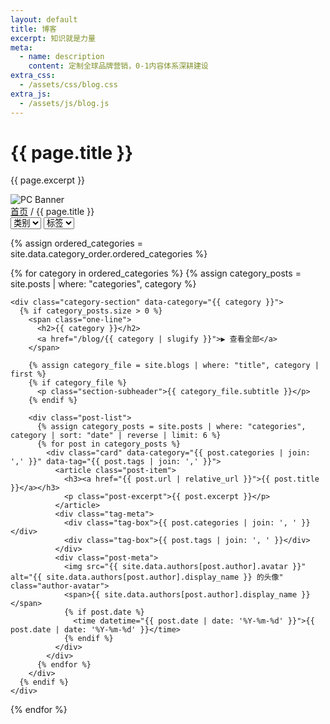 ```yaml
---
layout: default
title: 博客
excerpt: 知识就是力量
meta:
  - name: description
    content: 定制全球品牌营销，0-1内容体系深耕建设
extra_css:
  - /assets/css/blog.css
extra_js:
  - /assets/js/blog.js
---
```


<div class="content-banner">
  <div class="content-banner-text">
    <h1>{{ page.title }}</h1>
    <p>{{ page.excerpt }}</p>
  </div>
  <img src="{{ '/assets/images/social-media.jpg' | relative_url }}" alt="PC Banner" class="pc-banner">
</div>

<main class="blog-content">
  <div class="filter-container">
    <div class="breadcrumb">
      <a href="/">首页</a> /
      {{ page.title }}
    </div>
    <select id="category-select">
      <option value="">类别</option>
    </select>
    <select id="tag-select">
      <option value="">标签</option>
    </select>
  </div>

  {% assign ordered_categories = site.data.category_order.ordered_categories %}

  {% for category in ordered_categories %}
    {% assign category_posts = site.posts | where: "categories", category %}

    <div class="category-section" data-category="{{ category }}">
      {% if category_posts.size > 0 %}
        <span class="one-line">
          <h2>{{ category }}</h2>
          <a href="/blog/{{ category | slugify }}">▶ 查看全部</a>
        </span>

        {% assign category_file = site.blogs | where: "title", category | first %}
        {% if category_file %}
          <p class="section-subheader">{{ category_file.subtitle }}</p>
        {% endif %}

        <div class="post-list">
          {% assign category_posts = site.posts | where: "categories", category | sort: "date" | reverse | limit: 6 %}
          {% for post in category_posts %}
            <div class="card" data-category="{{ post.categories | join: ',' }}" data-tag="{{ post.tags | join: ',' }}">
              <article class="post-item">
                <h3><a href="{{ post.url | relative_url }}">{{ post.title }}</a></h3>
                <p class="post-excerpt">{{ post.excerpt }}</p>
              </article>
              <div class="tag-meta">
                <div class="tag-box">{{ post.categories | join: ', ' }}</div>
                <div class="tag-box">{{ post.tags | join: ', ' }}</div>
              </div>
              <div class="post-meta">
                <img src="{{ site.data.authors[post.author].avatar }}" alt="{{ site.data.authors[post.author].display_name }} 的头像" class="author-avatar">
                <span>{{ site.data.authors[post.author].display_name }}</span>
                {% if post.date %}
                  <time datetime="{{ post.date | date: '%Y-%m-%d' }}">{{ post.date | date: '%Y-%m-%d' }}</time>
                {% endif %}
              </div>
            </div>
          {% endfor %}
        </div>
      {% endif %}
    </div>
  {% endfor %}

  <div id="pagination"></div>
</main>
